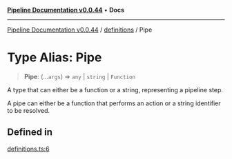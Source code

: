 [**Pipeline Documentation v0.0.44**](../../README.md) • **Docs**

***

[Pipeline Documentation v0.0.44](../../modules.md) / [definitions](../README.md) / Pipe

# Type Alias: Pipe

> **Pipe**: (...`args`) => `any` \| `string` \| `Function`

A type that can either be a function or a string, representing a pipeline step.

A pipe can either be a function that performs an action or a string identifier to be resolved.

## Defined in

[definitions.ts:6](https://github.com/stonemjs/pipeline/blob/cb206a59f3858db33e7d57a2dba74356bb8f0bc4/src/definitions.ts#L6)
